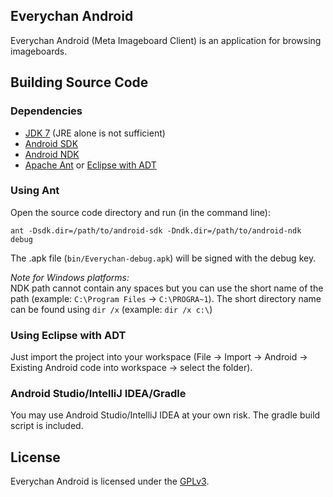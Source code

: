 ## Everychan Android

Everychan Android (Meta Imageboard Client) is an application for browsing imageboards.

## Building Source Code

### Dependencies

* [JDK 7](http://www.oracle.com/technetwork/java/javase/downloads/index.html) (JRE alone is not sufficient)
* [Android SDK](https://developer.android.com/sdk/index.html#Other)
* [Android NDK](https://developer.android.com/tools/sdk/ndk/index.html#Downloads)
* [Apache Ant](http://ant.apache.org/bindownload.cgi) or [Eclipse with ADT](http://developer.android.com/sdk/installing/installing-adt.html)

### Using Ant

Open the source code directory and run (in the command line):

`ant -Dsdk.dir=/path/to/android-sdk -Dndk.dir=/path/to/android-ndk debug`

The .apk file (`bin/Everychan-debug.apk`) will be signed with the debug key.

*Note for Windows platforms:*  
NDK path cannot contain any spaces but you can use the short name of the path (example: `C:\Program Files` → `C:\PROGRA~1`). The short directory name can be found using `dir /x` (example: `dir /x c:\`)

### Using Eclipse with ADT

Just import the project into your workspace (File → Import → Android → Existing Android code into workspace → select the folder).

### Android Studio/IntelliJ IDEA/Gradle

You may use Android Studio/IntelliJ IDEA at your own risk. The gradle build script is included.

## License

Everychan Android is licensed under the [GPLv3](http://www.gnu.org/licenses/gpl-3.0.txt).
